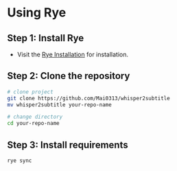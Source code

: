 # Using Rye

## Step 1: Install Rye

- Visit the [Rye Installation](https://rye.astral.sh/guide/installation/) for installation.

## Step 2: Clone the repository

```bash
# clone project
git clone https://github.com/Mai0313/whisper2subtitle
mv whisper2subtitle your-repo-name

# change directory
cd your-repo-name
```

## Step 3: Install requirements

```bash
rye sync
```
